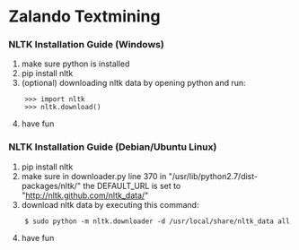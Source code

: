 # Zalando Textmining

### NLTK Installation Guide (Windows)
1. make sure python is installed
2. pip install nltk
3. (optional) downloading nltk data by opening python and run:
```
    >>> import nltk
    >>> nltk.download()
```
4. have fun

### NLTK Installation Guide (Debian/Ubuntu Linux)
1. pip install nltk
2. make sure in downloader.py line 370 in "/usr/lib/python2.7/dist-packages/nltk/" the DEFAULT_URL is set to "http://nltk.github.com/nltk_data/"
3. download nltk data by executing this command:
```
    $ sudo python -m nltk.downloader -d /usr/local/share/nltk_data all
```
4. have fun
